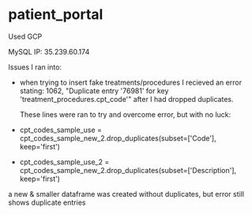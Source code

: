 # patient_portal

Used GCP

MySQL IP: 35.239.60.174


Issues I ran into:

- when trying to insert fake treatments/procedures I recieved an error stating: 1062, "Duplicate entry '76981' for key 'treatment_procedures.cpt_code'" after I had dropped duplicates.

  These lines were ran to try and overcome error, but with no luck:
- cpt_codes_sample_use = cpt_codes_sample_new_2.drop_duplicates(subset=['Code'], keep='first')
- cpt_codes_sample_use_2 = cpt_codes_sample_new_2.drop_duplicates(subset=['Description'], keep='first')

a new & smaller dataframe was created without duplicates, but error still shows duplicate entries
